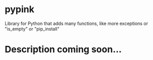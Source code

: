 # pypink
Library for Python that adds many functions, like more exceptions or "is_empty" or "pip_install"
# Description coming soon...
